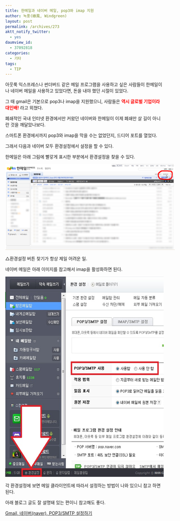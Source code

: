 ```yaml
---
title: 한메일과 네이버 메일, pop3와 imap 지원
author: 녹풍(綠風, Windgreen)
layout: post
permalink: /archives/273
aktt_notify_twitter:
  - yes
daumview_id:
  - 37092818
categories:
  - 기타
tags:
  - TIP
---
```

아웃룩 익스프레스나 썬더버드 같은 메일 프로그램을 사용하고 싶은 사람들이 한메일이나 네이버 메일을 사용하고 있었다면, 돈을 내야 했던 시절이 있었다.

그 때 gmail은 기본으로 pop3나 imap을 지원했으니, 사람들은 **<span style="color: #ff0000;">역시 글로벌 기업이라 대인배!</span>** 라고 외쳤다.

폐쇄적인 국내 인터넷 환경에서만 커왔던 네이버와 한메일이 이제 폐쇄만 살 길이 아니란 것을 깨달았나보다.

스마트폰 환경에서까지 pop3와 imap을 막을 수는 없었던지, 드디어 포트를 열었다.

그래서 다음과 네이버 모두 환경설정에서 설정을 할 수 있다.

한메일은 아래 그림에 빨갛게 표시한 부분에서 환경설정을 찾을 수 있다.

<div style="width: 550px" class="wp-caption aligncenter">
  <img class=" " src="/uploads/legacy/daum-mail-imap-setting.png" alt="" width="540" height="273" /><p class="wp-caption-text">
    △환경설정 버튼 찾기가 항상 제일 어려운 일.
  </p>
</div>

네이버 메일은 아래 이미지를 참고해서 imap을 활성화하면 된다.

<img class="aligncenter" src="/uploads/legacy/naver-mail-imap-setting.jpg" alt="" width="578" height="637" />

각 환경설정에 보면 메일 클라이언트에 따라서 설정하는 방법이 나와 있으니 참고 하면 된다.

아래 블로그 글도 잘 설명돼 있는 편이니 참고해도 좋다.

<a href="http://danbisw.tistory.com/7661" target="_blank">Gmail, 네이버(naver), POP3/SMTP 설정하기</a>